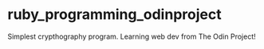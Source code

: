 # ruby_programming_odinproject

Simplest crypthography program. Learning web dev from The Odin Project!
